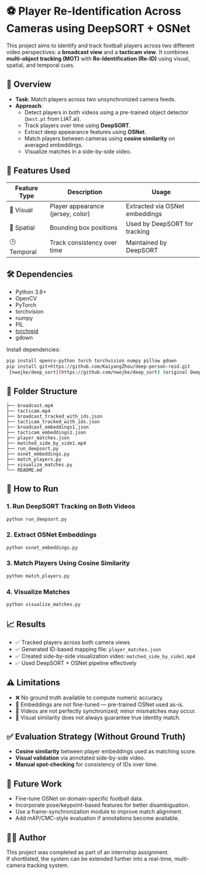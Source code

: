 
# ⚽ Player Re-Identification Across Cameras using DeepSORT + OSNet

This project aims to identify and track football players across two different video perspectives: a **broadcast view** and a **tacticam view**. It combines **multi-object tracking (MOT)** with **Re-Identification (Re-ID)** using visual, spatial, and temporal cues.

## 🚀 Overview

- **Task**: Match players across two unsynchronized camera feeds.
- **Approach**:
  - Detect players in both videos using a pre-trained object detector (`best.pt` from LIAT.ai).
  - Track players over time using **DeepSORT**.
  - Extract deep appearance features using **OSNet**.
  - Match players between cameras using **cosine similarity** on averaged embeddings.
  - Visualize matches in a side-by-side video.

## 🧠 Features Used

| Feature Type | Description                          | Usage                          |
|--------------|--------------------------------------|--------------------------------|
| 🎨 Visual    | Player appearance (jersey, color)    | Extracted via OSNet embeddings |
| 📍 Spatial   | Bounding box positions               | Used by DeepSORT for tracking  |
| 🕒 Temporal  | Track consistency over time          | Maintained by DeepSORT         |

## 🛠️ Dependencies

- Python 3.8+
- OpenCV
- PyTorch
- torchvision
- numpy
- PIL
- [torchreid](https://github.com/KaiyangZhou/deep-person-reid)
- gdown

Install dependencies:

```bash
pip install opencv-python torch torchvision numpy pillow gdown
pip install git+https://github.com/KaiyangZhou/deep-person-reid.git
 [nwojke/deep_sort](https://github.com/nwojke/deep_sort) (original DeepSORT algorithm)
```

## 📂 Folder Structure

```
├── broadcast.mp4
├── tacticam.mp4
├── broadcast_tracked_with_ids.json
├── tacticam_tracked_with_ids.json
├── broadcast_embeddings1.json
├── tacticam_embeddings1.json
├── player_matches.json
├── matched_side_by_side1.mp4
├── run_deepsort.py
├── osnet_embeddings.py
├── match_players.py
├── visualize_matches.py
└── README.md
```

## 🧪 How to Run

### 1. Run DeepSORT Tracking on Both Videos

```bash
python run_deepsort.py
```

### 2. Extract OSNet Embeddings

```bash
python osnet_embeddings.py
```

### 3. Match Players Using Cosine Similarity

```bash
python match_players.py
```

### 4. Visualize Matches

```bash
python visualize_matches.py
```

## 📈 Results

- ✅ Tracked players across both camera views
- ✅ Generated ID-based mapping file: `player_matches.json`
- ✅ Created side-by-side visualization video: `matched_side_by_side1.mp4`
- ✅ Used DeepSORT + OSNet pipeline effectively

## ⚠️ Limitations

- ❌ No ground truth available to compute numeric accuracy.
- 🚫 Embeddings are not fine-tuned — pre-trained OSNet used as-is.
- 🎥 Videos are not perfectly synchronized; minor mismatches may occur.
- 🧪 Visual similarity does not always guarantee true identity match.

## ✅ Evaluation Strategy (Without Ground Truth)

- **Cosine similarity** between player embeddings used as matching score.
- **Visual validation** via annotated side-by-side video.
- **Manual spot-checking** for consistency of IDs over time.

## 📌 Future Work

- Fine-tune OSNet on domain-specific football data.
- Incorporate pose/keypoint-based features for better disambiguation.
- Use a frame-synchronization module to improve match alignment.
- Add mAP/CMC-style evaluation if annotations become available.

## 🧑‍💻 Author

This project was completed as part of an internship assignment.  
If shortlisted, the system can be extended further into a real-time, multi-camera tracking system.
